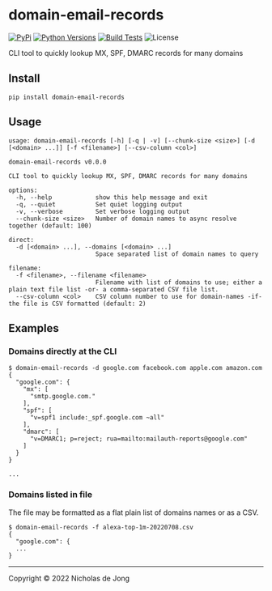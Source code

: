 # domain-email-records
[![PyPi](https://img.shields.io/pypi/v/domain-email-records.svg)](https://pypi.python.org/pypi/domain-email-records/)
[![Python Versions](https://img.shields.io/pypi/pyversions/domain-email-records.svg)](https://github.com/ndejong/domain-email-records/)
[![Build Tests](https://github.com/ndejong/domain-email-records/actions/workflows/build-tests.yml/badge.svg)](https://github.com/ndejong/domain-email-records/actions/workflows/build-tests.yml)
![License](https://img.shields.io/github/license/ndejong/domain-email-records.svg)

CLI tool to quickly lookup MX, SPF, DMARC records for many domains

## Install
```shell
pip install domain-email-records
```

## Usage
```shell
usage: domain-email-records [-h] [-q | -v] [--chunk-size <size>] [-d [<domain> ...]] [-f <filename>] [--csv-column <col>]

domain-email-records v0.0.0

CLI tool to quickly lookup MX, SPF, DMARC records for many domains

options:
  -h, --help            show this help message and exit
  -q, --quiet           Set quiet logging output
  -v, --verbose         Set verbose logging output
  --chunk-size <size>   Number of domain names to async resolve together (default: 100)

direct:
  -d [<domain> ...], --domains [<domain> ...]
                        Space separated list of domain names to query

filename:
  -f <filename>, --filename <filename>
                        Filename with list of domains to use; either a plain text file list -or- a comma-separated CSV file list.
  --csv-column <col>    CSV column number to use for domain-names -if- the file is CSV formatted (default: 2)
```

## Examples

### Domains directly at the CLI
```shell
$ domain-email-records -d google.com facebook.com apple.com amazon.com
{
  "google.com": {
    "mx": [
      "smtp.google.com."
    ],
    "spf": [
      "v=spf1 include:_spf.google.com ~all"
    ],
    "dmarc": [
      "v=DMARC1; p=reject; rua=mailto:mailauth-reports@google.com"
    ]
  }
}

...
```

### Domains listed in file
The file may be formatted as a flat plain list of domains names or as a CSV. 
```shell
$ domain-email-records -f alexa-top-1m-20220708.csv
{
  "google.com": {
  ...
}

```

---

Copyright &copy; 2022 Nicholas de Jong
